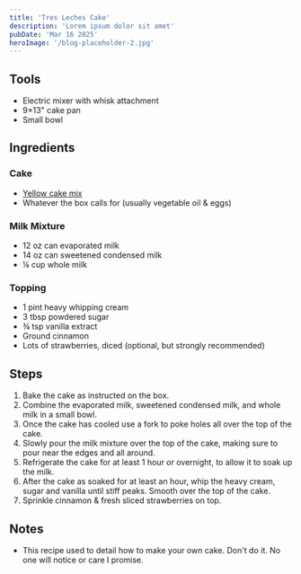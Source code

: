 ```yaml
---
title: 'Tres Leches Cake'
description: 'Lorem ipsum dolor sit amet'
pubDate: 'Mar 16 2025'
heroImage: '/blog-placeholder-2.jpg'
---
```


## Tools

- Electric mixer with whisk attachment
- 9×13" cake pan
- Small bowl

## Ingredients

### Cake

- [Yellow cake mix](https://www.kroger.com/p/betty-crocker-favorites-super-moist-yellow-cake-mix/0001600020711)
- Whatever the box calls for (usually vegetable oil & eggs)

### Milk Mixture

- 12 oz can evaporated milk
- 14 oz can sweetened condensed milk
- ¼ cup whole milk

### Topping

- 1 pint heavy whipping cream
- 3 tbsp powdered sugar
- ¾ tsp vanilla extract
- Ground cinnamon
- Lots of strawberries, diced (optional, but strongly recommended)

## Steps

1. Bake the cake as instructed on the box.
2. Combine the evaporated milk, sweetened condensed milk, and whole milk in a small bowl.
3. Once the cake has cooled use a fork to poke holes all over the top of the cake.
4. Slowly pour the milk mixture over the top of the cake, making sure to pour near the edges and all around.
5. Refrigerate the cake for at least 1 hour or overnight, to allow it to soak up the milk.
6. After the cake as soaked for at least an hour, whip the heavy cream, sugar and vanilla until stiff peaks. Smooth over the top of the cake.
7. Sprinkle cinnamon & fresh sliced strawberries on top.

## Notes

- This recipe used to detail how to make your own cake. Don't do it. No one will notice or care I promise.
